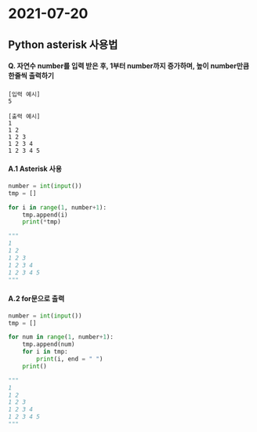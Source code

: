 # 2021-07-20



## Python asterisk 사용법



#### Q. 자연수 number를 입력 받은 후, 1부터 number까지 증가하며, 높이 number만큼 한줄씩 출력하기

```
[입력 예시]
5

[출력 예시]
1
1 2
1 2 3
1 2 3 4
1 2 3 4 5
```





#### A.1 Asterisk 사용

```python
number = int(input())
tmp = []

for i in range(1, number+1):
    tmp.append(i)
    print(*tmp)

"""
1
1 2
1 2 3
1 2 3 4
1 2 3 4 5
"""
```



#### A.2 for문으로 출력

```python
number = int(input())
tmp = []

for num in range(1, number+1):
    tmp.append(num)
    for i in tmp:
        print(i, end = " ")
    print()

"""
1
1 2
1 2 3
1 2 3 4
1 2 3 4 5
"""
```

